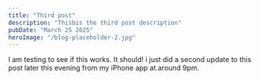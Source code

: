 ```yaml
---
title: "Third post"
description: "Thisbis the third post description"
pubDate: "March 25 2025"
heroImage: "/blog-placeholder-2.jpg"
---
```


I am testing to see if this works.  It should!  i just did a second update to this post later this evening from my iPhone app at around 9pm.

